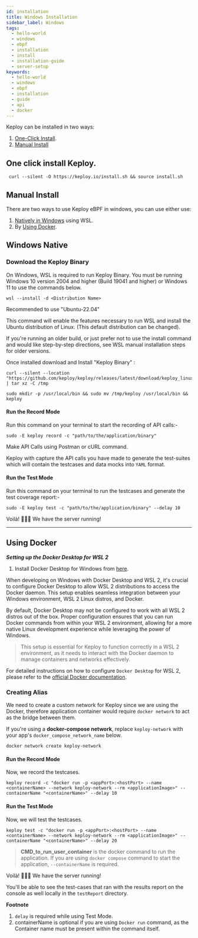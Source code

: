 ```yaml
---
id: installation
title: Windows Installation
sidebar_label: Windows
tags:
  - hello-world
  - windows
  - ebpf
  - installation
  - install
  - installation-guide
  - server-setup
keywords:
  - hello-world
  - windows
  - ebpf
  - installation
  - guide
  - api
  - docker
---
```


Keploy can be installed in two ways:

1. [One-Click Install](#one-click-install-keploy).
2. [Manual Install](#manual-install)

## One click install Keploy.

```shell
 curl --silent -O https://keploy.io/install.sh && source install.sh
```

## Manual Install

There are two ways to use Keploy eBPF in windows, you can use either use:

1. [Natively in Windows](#windows-native) using WSL.
2. By [Using Docker](#using-docker).

## Windows Native

### Download the Keploy Binary

On Windows, WSL is required to run Keploy Binary. You must be running Windows 10 version 2004 and higher (Build 19041
and higher) or Windows 11 to use the commands below.

```shell
wsl --install -d <Distribution Name>
```

Recommended to use "Ubuntu-22.04"

This command will enable the features necessary to run WSL and install the Ubuntu distribution of Linux. (This default
distribution can be changed).

If you're running an older build, or just prefer not to use the install command and would like step-by-step directions,
see WSL manual installation steps for older versions.

Once installed download and Install "Keploy Binary" :

```shell
curl --silent --location "https://github.com/keploy/keploy/releases/latest/download/keploy_linux_amd64.tar.gz" | tar xz -C /tmp

sudo mkdir -p /usr/local/bin && sudo mv /tmp/keploy /usr/local/bin && keploy
```

#### Run the Record Mode

Run this command on your terminal to start the recording of API calls:-

```shell
sudo -E keploy record -c "path/to/the/application/binary"
```

Make API Calls using Postman or cURL command.

Keploy with capture the API calls you have made to generate the test-suites which will contain the testcases and data
mocks into `YAML` format.

#### Run the Test Mode

Run this command on your terminal to run the testcases and generate the test coverage report:-

```shell
sudo -E keploy test -c "path/to/the/application/binary" --delay 10
```

Voilà! 🧑🏻‍💻 We have the server running!

---

## Using Docker

***Setting up the Docker Desktop for WSL 2***

1. Install Docker Desktop for Windows from [here](https://docs.docker.com/desktop/windows/install/).

When developing on Windows with Docker Desktop and WSL 2, it's crucial to configure Docker Desktop to allow WSL 2 distributions to access the Docker daemon. This setup enables seamless integration between your Windows environment, WSL 2 Linux distros, and Docker.

By default, Docker Desktop may not be configured to work with all WSL 2 distros out of the box. Proper configuration ensures that you can run Docker commands from within your WSL 2 environment, allowing for a more native Linux development experience while leveraging the power of Windows.

> This setup is essential for Keploy to function correctly in a WSL 2 environment, as it needs to interact with the Docker daemon to manage containers and networks effectively.

For detailed instructions on how to configure `Docker Desktop` for WSL 2, please refer to the [official Docker documentation](https://docs.docker.com/desktop/wsl/).

### Creating Alias

We need to create a custom network for Keploy since we are using the Docker, therefore application container would
require `docker network` to act as the bridge between them.

If you're using a **docker-compose network**, replace `keploy-network` with your app's `docker_compose_network_name`
below.

```shell
docker network create keploy-network
```

#### Run the Record Mode

Now, we record the testcases.

```shell
keploy record -c "docker run -p <appPort>:<hostPort> --name <containerName> --network keploy-network --rm <applicationImage>" --containerName "<containerName>" --delay 10
```

#### Run the Test Mode

Now, we will test the testcases.

```shell
keploy test -c "docker run -p <appPort>:<hostPort> --name <containerName> --network keploy-network --rm <applicationImage>" --containerName "<containerName>" --delay 20
```

> **CMD_to_run_user_container** is the docker command to run the application.
> If you are using `docker compose` command to start the application, `--containerName` is required.

Voilà! 🧑🏻‍💻 We have the server running!

You'll be able to see the test-cases that ran with the results report on the console as well locally in the `testReport`
directory.

**Footnote**

1. `delay` is required while using Test Mode.
2. containerName is optional if you are using `Docker run` command, as the Container name must be present within the
   command itself.
